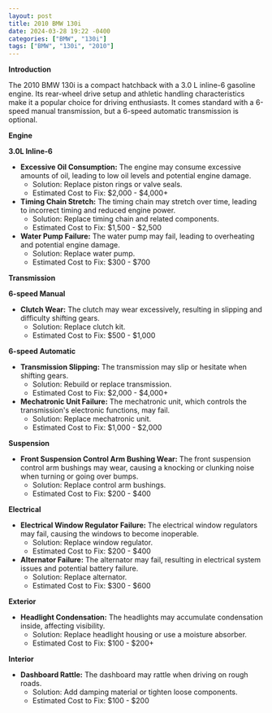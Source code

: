 ```yaml
---
layout: post
title: 2010 BMW 130i
date: 2024-03-28 19:22 -0400
categories: ["BMW", "130i"]
tags: ["BMW", "130i", "2010"]
---
```

**Introduction**

The 2010 BMW 130i is a compact hatchback with a 3.0 L inline-6 gasoline engine. Its rear-wheel drive setup and athletic handling characteristics make it a popular choice for driving enthusiasts. It comes standard with a 6-speed manual transmission, but a 6-speed automatic transmission is optional.

**Engine**

**3.0L Inline-6**

* **Excessive Oil Consumption:** The engine may consume excessive amounts of oil, leading to low oil levels and potential engine damage.
    * Solution: Replace piston rings or valve seals.
    * Estimated Cost to Fix: $2,000 - $4,000+
* **Timing Chain Stretch:** The timing chain may stretch over time, leading to incorrect timing and reduced engine power.
    * Solution: Replace timing chain and related components.
    * Estimated Cost to Fix: $1,500 - $2,500
* **Water Pump Failure:** The water pump may fail, leading to overheating and potential engine damage.
    * Solution: Replace water pump.
    * Estimated Cost to Fix: $300 - $700

**Transmission**

**6-speed Manual**

* **Clutch Wear:** The clutch may wear excessively, resulting in slipping and difficulty shifting gears.
    * Solution: Replace clutch kit.
    * Estimated Cost to Fix: $500 - $1,000

**6-speed Automatic**

* **Transmission Slipping:** The transmission may slip or hesitate when shifting gears.
    * Solution: Rebuild or replace transmission.
    * Estimated Cost to Fix: $2,000 - $4,000+
* **Mechatronic Unit Failure:** The mechatronic unit, which controls the transmission's electronic functions, may fail.
    * Solution: Replace mechatronic unit.
    * Estimated Cost to Fix: $1,000 - $2,000

**Suspension**

* **Front Suspension Control Arm Bushing Wear:** The front suspension control arm bushings may wear, causing a knocking or clunking noise when turning or going over bumps.
    * Solution: Replace control arm bushings.
    * Estimated Cost to Fix: $200 - $400

**Electrical**

* **Electrical Window Regulator Failure:** The electrical window regulators may fail, causing the windows to become inoperable.
    * Solution: Replace window regulator.
    * Estimated Cost to Fix: $200 - $400
* **Alternator Failure:** The alternator may fail, resulting in electrical system issues and potential battery failure.
    * Solution: Replace alternator.
    * Estimated Cost to Fix: $300 - $600

**Exterior**

* **Headlight Condensation:** The headlights may accumulate condensation inside, affecting visibility.
    * Solution: Replace headlight housing or use a moisture absorber.
    * Estimated Cost to Fix: $100 - $200+

**Interior**

* **Dashboard Rattle:** The dashboard may rattle when driving on rough roads.
    * Solution: Add damping material or tighten loose components.
    * Estimated Cost to Fix: $100 - $200
